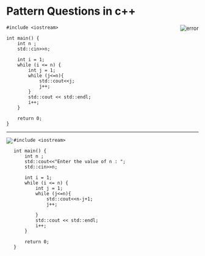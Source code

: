 # Pattern Questions in c++


   <img src ="https://github.com/NirajRoy43/cpp-projects/blob/main/patterns/images/p1.PNG" alt="error" align="right">

```
#include <iostream>

int main() {
    int n ;
    std::cin>>n;
    
    int i = 1;
    while (i <= n) {
        int j = 1;
        while (j<=n){
            std::cout<<j;
            j++;     
        }
        std::cout << std::endl;
        i++;
    }

    return 0;
}
```
<hr>

<img src="https://github.com/NirajRoy43/cpp-projects/blob/main/patterns/images/p2.PNG" align="left">

```
#include <iostream>

int main() {
    int n ;
    std::cout<<"Enter the value of n : ";
    std::cin>>n;
    
    int i = 1;
    while (i <= n) {
        int j = 1;
        while (j<=n){
            std::cout<<n-j+1;
            j++;
            
        }
        std::cout << std::endl;
        i++;
    }

    return 0;
}
```

